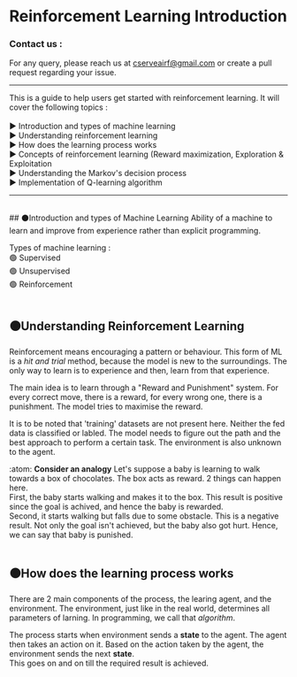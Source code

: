 # Reinforcement Learning Introduction

### Contact us :
For any query, please reach us at cserveairf@gmail.com or create a pull request regarding your issue.

***

This is a guide to help users get started with reinforcement learning. It will cover the following topics :
<br>
<br>
  ▶️ Introduction and types of machine learning<br>
  ▶️ Understanding reinforcement learning<br>
  ▶️ How does the learning process works<br>
  ▶️ Concepts of reinforcement learning (Reward maximization, Exploration & Exploitation<br>
  ▶️ Understanding the Markov's decision process<br>
  ▶️ Implementation of Q-learning algorithm
 <br>
***

<br>
## ⚫Introduction and types of Machine Learning
Ability of a machine to learn and improve from experience rather than explicit programming.

Types of machine learning :<br>
  🟢 Supervised<br>
  🟢 Unsupervised<br>
  🟢 Reinforcement<br>
<br>

## ⚫Understanding Reinforcement Learning
Reinforcement means encouraging a pattern or behaviour. This form of ML is a _hit and trial_ method, because the model is new to the surroundings. The only way to learn is to experience and then, learn from that experience. 

The main idea is to learn through a "Reward and Punishment" system. For every correct move, there is a reward, for every wrong one, there is a punishment. The model tries to maximise the reward.

It is to be noted that 'training' datasets are not present here. Neither the fed data is classified or labled. The model needs to figure out the path and the best approach to perform a certain task. The environment is also unknown to the agent.

:atom: **Consider an analogy** Let's suppose a baby is learning to walk towards a box of chocolates. The box acts as reward. 2 things can happen here.<br>
First, the baby starts walking and makes it to the box. This result is positive since the goal is achived, and hence the baby is rewarded.<br>
Second, it starts walking but falls due to some obstacle. This is a negative result. Not only the goal isn't achieved, but the baby also got hurt. Hence, we can say that baby is punished.
<br>
<br>

## ⚫How does the learning process works
There are 2 main components of the process, the learing agent, and the environment. The environment, just like in the real world, determines all parameters of larning. In programming, we call that _algorithm_.

The process starts when environment sends a **state** to the agent. The agent then takes an action on it. Based on the action taken by the agent, the environment sends the next **state**.<br>
This goes on and on till the required result is achieved.
